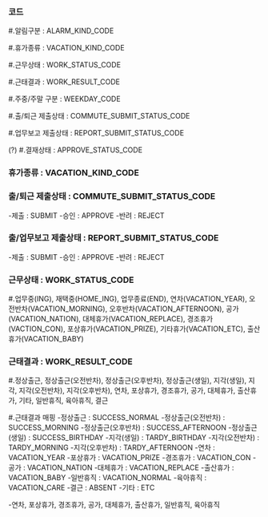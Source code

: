 ### 코드 ###

 #.알림구분 : ALARM_KIND_CODE

 #.휴가종류 : VACATION_KIND_CODE

 #.근무상태 : WORK_STATUS_CODE
 
 #.근태결과 : WORK_RESULT_CODE

 #.주중/주말 구분 : WEEKDAY_CODE

 #.출/퇴근 제출상태 : COMMUTE_SUBMIT_STATUS_CODE

 #.업무보고 제출상태 : REPORT_SUBMIT_STATUS_CODE

 (?) #.결재상태 : APPROVE_STATUS_CODE


### 휴가종류 : VACATION_KIND_CODE ###


### 출/퇴근 제출상태 : COMMUTE_SUBMIT_STATUS_CODE ###
 -제출 : SUBMIT
 -승인 : APPROVE
 -반려 : REJECT

### 출/업무보고 제출상태 : REPORT_SUBMIT_STATUS_CODE ###
 -제출 : SUBMIT
 -승인 : APPROVE
 -반려 : REJECT



### 근무상태 : WORK_STATUS_CODE ###

 #.업무중(ING), 재택중(HOME_ING), 업무종료(END), 연차(VACATION_YEAR), 오전반차(VACATION_MORNING), 오후반차(VACATION_AFTERNOON), 공가(VACATION_NATION), 대체휴가(VACATION_REPLACE), 경조휴가(VACTION_CON), 포상휴가(VACATION_PRIZE), 기타휴가(VACATION_ETC), 출산휴가(VACATION_BABY)


### 근태결과 : WORK_RESULT_CODE ###

 #.정상출근, 정상출근(오전반차), 정상출근(오후반차), 정상출근(생일), 지각(생일), 지각, 지각(오전반차), 지각(오후반차), 연차, 포상휴가, 경조휴가, 공가, 대체휴가, 출산휴가, 기타, 일반휴직, 육아휴직, 결근

 #.근태결과 매핑
  -정상출근 : SUCCESS_NORMAL
  -정상출근(오전반차) : SUCCESS_MORNING
  -정상출근(오후반차) : SUCCESS_AFTERNOON
  -정상출근(생일) : SUCCESS_BIRTHDAY
  -지각(생일) : TARDY_BIRTHDAY
  -지각(오전반차) : TARDY_MORNING
  -지각(오후반차) : TARDY_AFTERNOON
  -연차 : VACATION_YEAR
  -포상휴가 : VACATION_PRIZE
  -경조휴가 : VACATION_CON
  -공가 : VACATION_NATION
  -대체휴가 : VACATION_REPLACE
  -출산휴가 : VACATION_BABY
  -일반휴직 : VACATION_NORMAL
  -육아휴직 : VACATION_CARE
  -결근 : ABSENT
  -기타 : ETC

 -연차, 포상휴가, 경조휴가, 공가, 대체휴가, 출산휴가, 일반휴직, 육아휴직


 